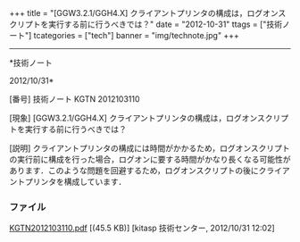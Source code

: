 ﻿+++
title = "[GGW3.2.1/GGH4.X] クライアントプリンタの構成は，ログオンスクリプトを実行する前に行うべきでは？"
date = "2012-10-31"
ttags = ["技術ノート"]
tcategories = ["tech"]
banner = "img/technote.jpg"
+++

-----------------------------------------------------------------------------------------------------------------------------

*技術ノート

2012/10/31*


[番号]
技術ノート KGTN 2012103110

[現象]
[GGW3.2.1/GGH4.X]
クライアントプリンタの構成は，ログオンスクリプトを実行する前に行うべきでは？

[説明]
クライアントプリンタの構成には時間がかかるため，ログオンスクリプトの実行前に構成を行った場合，ログオンに要する時間がかなり長くなる可能性があります．このような問題を回避するため，ログオンスクリプトの後にクライアントプリンタを構成しています．


### ファイル

 
 


[KGTN2012103110.pdf](http://techreport.kitasp.net/attachments/download/1074/KGTN2012103110.pdf)
 [(45.5 KB)] [kitasp 技術センター, 2012/10/31
12:02]


 


 

